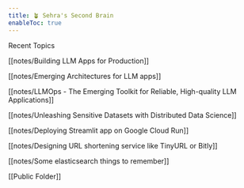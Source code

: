 ```yaml
---
title: 🪴 Sehra's Second Brain
enableToc: true
---
```


Recent Topics

[[notes/Building LLM Apps for Production]]

[[notes/Emerging Architectures for LLM apps]]

[[notes/LLMOps - The Emerging Toolkit for Reliable, High-quality LLM Applications]]

[[notes/Unleashing Sensitive Datasets with Distributed Data Science]]

[[notes/Deploying Streamlit app on Google Cloud Run]]

[[notes/Designing URL shortening service like TinyURL or Bitly]]

[[notes/Some elasticsearch things to remember]]

[[Public Folder]]
